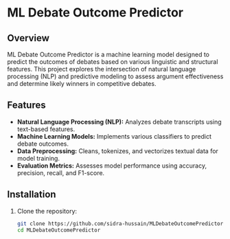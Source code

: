 # ML Debate Outcome Predictor  

## Overview  
ML Debate Outcome Predictor is a machine learning model designed to predict the outcomes of debates based on various linguistic and structural features. This project explores the intersection of natural language processing (NLP) and predictive modeling to assess argument effectiveness and determine likely winners in competitive debates.  

## Features  
- **Natural Language Processing (NLP):** Analyzes debate transcripts using text-based features.  
- **Machine Learning Models:** Implements various classifiers to predict debate outcomes.  
- **Data Preprocessing:** Cleans, tokenizes, and vectorizes textual data for model training.  
- **Evaluation Metrics:** Assesses model performance using accuracy, precision, recall, and F1-score.  

## Installation  

1. Clone the repository:  
   ```bash
   git clone https://github.com/sidra-hussain/MLDebateOutcomePredictor.git
   cd MLDebateOutcomePredictor
